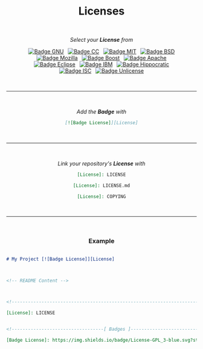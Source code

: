 
<div align = 'center'>
         
# Licenses

<br>

*Select your **License** from*

[![Badge GNU]][GNU] 
[![Badge CC]][CC] 
[![Badge MIT]][MIT] 
[![Badge BSD]][BSD]<br>
[![Badge Mozilla]][Mozilla] 
[![Badge Boost]][Boost] 
[![Badge Apache]][Apache]<br>
[![Badge Eclipse]][Eclipse] 
[![Badge IBM]][IBM] 
[![Badge Hippocratic]][Hippocratic]<br>
[![Badge ISC]][ISC] 
[![Badge Unlicense]][Unlicense]

<br>

---

<br>

*Add the **Badge** with*

```markdown
[![Badge License]][License]
```

<br>

---

<br>

*Link your repository's **License** with*

```markdown
[License]: LICENSE
```
	
```markdown
[License]: LICENSE.md
```

```markdown
[License]: COPYING
```
	
<br>
	
---
	
<br>
	
### Example

</div>

	
```markdown

# My Project [![Badge License]][License]



<!-- README Content -->



<!----------------------------------------------------------------------------->

[License]: LICENSE


<!----------------------------------[ Badges ]--------------------------------->

[Badge License]: https://img.shields.io/badge/License-GPL_3-blue.svg?style=for-the-badge

```
         

<!----------------------------------{ Licenses }------------------------------->

[Hippocratic]: Licenses/Hippocratic.md
[Unlicense]: Licenses/Unlicense.md
[Mozilla]: Licenses/Mozilla.md
[Eclipse]: Licenses/Eclipse.md
[Apache]: Licenses/Apache.md
[Boost]: Licenses/Boost.md
[GNU]: Licenses/GNU.md
[MIT]: Licenses/MIT.md
[IBM]: Licenses/IBM.md
[BSD]: Licenses/BSD.md
[ISC]: Licenses/ISC.md
[CC]: Licenses/CreativeCommons.md


<!----------------------------------{ Badges }--------------------------------->

[Badge Hippocratic]: https://img.shields.io/badge/Hippocratic-333?style=for-the-badge
[Badge Eclipse]: https://img.shields.io/badge/Eclipse-2C2255?style=for-the-badge&logo=EclipseIDE&logoColor=white
[Badge Mozilla]: https://img.shields.io/badge/Mozilla-FF7139?style=for-the-badge&logo=mozilla&logoColor=white
[Badge Unlicense]: https://img.shields.io/badge/Unlicense-808080?style=for-the-badge
[Badge Apache]: https://img.shields.io/badge/Apache-D22128?style=for-the-badge&logo=apache&logoColor=white
[Badge Boost]: https://img.shields.io/badge/Boost-88c1cf?style=for-the-badge
[Badge GNU]: https://img.shields.io/badge/GNU-blue?style=for-the-badge&logo=GNU&logoColor=white
[Badge MIT]: https://img.shields.io/badge/MIT-yellow?style=for-the-badge
[Badge ISC]: https://img.shields.io/badge/ISC-0080c4?style=for-the-badge
[Badge IBM]: https://img.shields.io/badge/IBM-1261FE?style=for-the-badge&logo=IBM&logoColor=white
[Badge BSD]: https://img.shields.io/badge/BSD-AB2B28?style=for-the-badge&logo=freebsd&logoColor=white
[Badge CC]: https://img.shields.io/badge/CC-EF9421?style=for-the-badge&logo=creativecommons&logoColor=white
